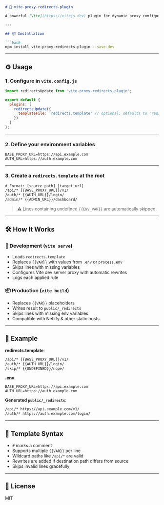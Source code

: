 ````md
# 🔁 vite-proxy-redirects-plugin

A powerful [Vite](https://vitejs.dev) plugin for dynamic proxy configuration during development and static `_redirects` generation during production (e.g. for Netlify). It reads route mappings from a `redirects.template` file and supports **multiple dynamic environment variable placeholders** using `{{VAR_NAME}}` syntax.

---

## 📦 Installation

```bash
npm install vite-proxy-redirects-plugin --save-dev
````

---

## ⚙️ Usage

### 1. Configure in `vite.config.js`

```js
import redirectsUpdate from 'vite-proxy-redirects-plugin';

export default {
  plugins: [
    redirectsUpdate({
      templateFile: 'redirects.template' // optional; defaults to 'redirects.template'
    })
  ]
};
```

---

### 2. Define your environment variables

```env
BASE_PROXY_URL=https://api.example.com
AUTH_URL=https://auth.example.com
```

---

### 3. Create a `redirects.template` at the root

```txt
# Format: [source_path] [target_url]
/api/* {{BASE_PROXY_URL}}/v1/
/auth/* {{AUTH_URL}}/login/
/admin/* {{ADMIN_URL}}/dashboard/
```

> ⚠️ Lines containing undefined `{{ENV_VAR}}` are automatically skipped.

---

## 🛠 How It Works

### 🧪 Development (`vite serve`)

* Loads `redirects.template`
* Replaces `{{VAR}}` with values from `.env` or `process.env`
* Skips lines with missing variables
* Configures Vite dev server proxy with automatic rewrites
* Logs each applied rule

### 📦 Production (`vite build`)

* Replaces `{{VAR}}` placeholders
* Writes result to `public/_redirects`
* Skips lines with missing env variables
* Compatible with Netlify & other static hosts

---

## 🧪 Example

**redirects.template**:

```txt
/api/* {{BASE_PROXY_URL}}/v1/
/auth/* {{AUTH_URL}}/login/
/skip/* {{UNDEFINED}}/nope/
```

**.env**:

```env
BASE_PROXY_URL=https://api.example.com
AUTH_URL=https://auth.example.com
```

**Generated `public/_redirects`**:

```txt
/api/* https://api.example.com/v1/
/auth/* https://auth.example.com/login/
```

---

## 🧩 Template Syntax

* `#` marks a comment
* Supports multiple `{{VAR}}` per line
* Wildcard paths like `/api/*` are valid
* Rewrites are added if destination path differs from source
* Skips invalid lines gracefully

---

## 📜 License

MIT

```
```
